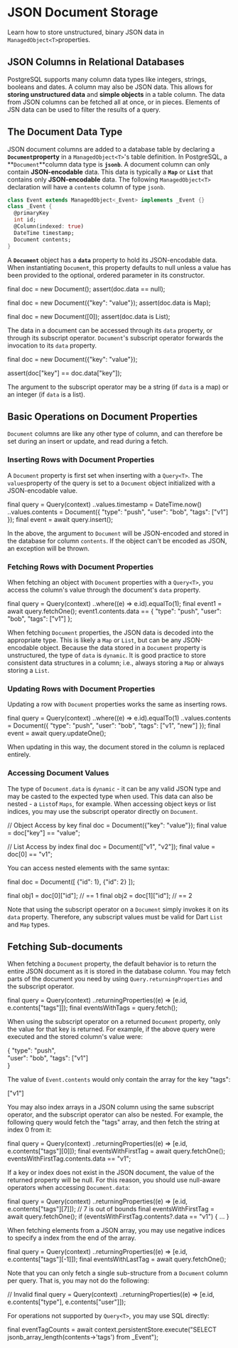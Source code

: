 
# JSON Document Storage

Learn how to store unstructured, binary JSON data in  `ManagedObject<T>`properties.

## JSON Columns in Relational Databases

PostgreSQL supports many column data types like integers, strings, booleans and dates. A column may also be JSON data. This allows for **storing unstructured data** and **simple objects** in a table column. The data from JSON columns can be fetched all at once, or in pieces. Elements of JSN data can be used to filter the results of a query.

## The Document Data Type

JSON document columns are added to a database table by declaring a  **`Document`property** in a  `ManagedObject<T>`'s table definition. In PostgreSQL, a  **`Document`**column data type is  **`jsonb`**. A document column can only contain **JSON-encodable** data. This data is typically a  **`Map`**  or  **`List`**  that contains only **JSON-encodable** data. The following  `ManagedObject<T>`  declaration will have a  `contents`  column of type  `jsonb`.
```dart
class Event extends ManagedObject<_Event> implements _Event {}
class _Event {
  @primaryKey
  int id;
  @Column(indexed: true)
  DateTime timestamp;
  Document contents;
}
```

A  **`Document`**  object has a  **`data`**  property to hold its JSON-encodable data. When instantiating  `Document`, this property defaults to null unless a value has been provided to the optional, ordered parameter in its constructor.

final doc = new Document();
assert(doc.data == null);

final doc = new Document({"key": "value"});
assert(doc.data is Map);

final doc = new Document([0]);
assert(doc.data is List);

The data in a document can be accessed through its  `data`  property, or through its subscript operator.  `Document`'s subscript operator forwards the invocation to its  `data`  property.

final doc = new Document({"key": "value"});

assert(doc["key"] == doc.data["key"]);

The argument to the subscript operator may be a string (if  `data`  is a map) or an integer (if  `data`  is a list).

## Basic Operations on Document Properties

`Document`  columns are like any other type of column, and can therefore be set during an insert or update, and read during a fetch.

### Inserting Rows with Document Properties

A  `Document`  property is first set when inserting with a  `Query<T>`. The  `values`property of the query is set to a  `Document`  object initialized with a JSON-encodable value.

final query = Query<Event>(context)
  ..values.timestamp = DateTime.now()
  ..values.contents = Document({
    "type": "push",
    "user": "bob",
    "tags": ["v1"]
  });
final event = await query.insert();  

In the above, the argument to  `Document`  will be JSON-encoded and stored in the database for column  `contents`. If the object can't be encoded as JSON, an exception will be thrown.

### Fetching Rows with Document Properties

When fetching an object with  `Document`  properties with a  `Query<T>`, you access the column's value through the document's  `data`  property.

final query = Query<Event>(context)
  ..where((e) => e.id).equalTo(1);
final event1 = await query.fetchOne();
event1.contents.data == {
  "type": "push",
  "user": "bob",
  "tags": ["v1"]
};

When fetching  `Document`  properties, the JSON data is decoded into the appropriate type. This is likely a  `Map`  or  `List`, but can be any JSON-encodable object. Because the data stored in a  `Document`  property is unstructured, the type of  `data`  is  `dynamic`. It is good practice to store consistent data structures in a column; i.e., always storing a  `Map`  or always storing a  `List`.

### Updating Rows with Document Properties

Updating a row with  `Document`  properties works the same as inserting rows.

final query = Query<Event>(context)
  ..where((e) => e.id).equalTo(1)
  ..values.contents = Document({
    "type": "push",
    "user": "bob",
    "tags": ["v1", "new"]
  });
final event = await query.updateOne();  

When updating in this way, the document stored in the column is replaced entirely.

### Accessing Document Values

The type of  `Document.data`  is  `dynamic`  - it can be any valid JSON type and may be casted to the expected type when used. This data can also be nested - a  `List`of  `Maps`, for example. When accessing object keys or list indices, you may use the subscript operator directly on  `Document`.

// Object Access by key
final doc = Document({"key": "value"});
final value = doc["key"] == "value";

// List Access by index
final doc = Document(["v1", "v2"]);
final value = doc[0] == "v1";

You can access nested elements with the same syntax:

final doc = Document([
  {"id": 1},
  {"id": 2}
]);

final obj1 = doc[0]["id"]; // == 1
final obj2 = doc[1]["id"]; // == 2

Note that using the subscript operator on a  `Document`  simply invokes it on its  `data`  property. Therefore, any subscript values must be valid for Dart  `List`  and  `Map`  types.

## Fetching Sub-documents

When fetching a  `Document`  property, the default behavior is to return the entire JSON document as it is stored in the database column. You may fetch parts of the document you need by using  `Query.returningProperties`  and the subscript operator.

final query = Query<Event>(context)
  ..returningProperties((e) => [e.id, e.contents["tags"]]);
final eventsWithTags = query.fetch();

When using the subscript operator on a returned  `Document`  property, only the value for that key is returned. For example, if the above query were executed and the stored column's value were:

{
  "type": "push",  
  "user": "bob",
  "tags": ["v1"]  
}

The value of  `Event.contents`  would only contain the array for the key "tags":

["v1"]

You may also index arrays in a JSON column using the same subscript operator, and the subscript operator can also be nested. For example, the following query would fetch the "tags" array, and then fetch the string at index 0 from it:

final query = Query<Event>(context)
  ..returningProperties((e) => [e.id, e.contents["tags"][0]]);
final eventsWithFirstTag = await query.fetchOne();
eventsWithFirstTag.contents.data == "v1";

If a key or index does not exist in the JSON document, the value of the returned property will be null. For this reason, you should use null-aware operators when accessing  `Document.data`:

final query = Query<Event>(context)
  ..returningProperties((e) => [e.id, e.contents["tags"][7]]); // 7 is out of bounds
final eventsWithFirstTag = await query.fetchOne();
if (eventsWithFirstTag.contents?.data == "v1") {
  ...
}

When fetching elements from a JSON array, you may use negative indices to specify a index from the end of the array.

final query = Query<Event>(context)
  ..returningProperties((e) => [e.id, e.contents["tags"][-1]]);
final eventsWithLastTag = await query.fetchOne();

Note that you can only fetch a single sub-structure from a  `Document`  column per query. That is, you may not do the following:

// Invalid
final query = Query<Event>(context)
  ..returningProperties((e) => [e.id, e.contents["type"], e.contents["user"]]);

For operations not supported by  `Query<T>`, you may use SQL directly:

final eventTagCounts = await context.persistentStore.execute("SELECT jsonb_array_length(contents->'tags') from _Event");













<!--stackedit_data:
eyJoaXN0b3J5IjpbLTkwNTgwOTA5Miw0OTEwNzA3ODFdfQ==
-->